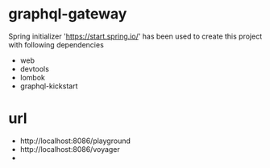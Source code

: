 # graphql-gateway

Spring initializer 'https://start.spring.io/' has been used to create this project with following dependencies

- web
- devtools
- lombok
- graphql-kickstart

# url

- http://localhost:8086/playground
- http://localhost:8086/voyager
- 
